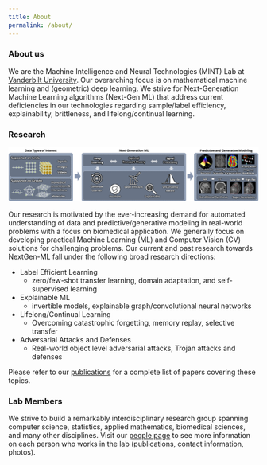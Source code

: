 ```yaml
---
title: About
permalink: /about/
---
```


### About us
We are the Machine Intelligence and Neural Technologies (MINT) Lab at [Vanderbilt University](https://engineering.vanderbilt.edu/). Our overarching focus is on mathematical machine learning and (geometric) deep learning. We strive for Next-Generation Machine Learning algorithms (Next-Gen ML) that address current deficiencies in our technologies regarding sample/label efficiency, explainability, brittleness, and lifelong/continual learning.

### Research

![Research](/images/others/research.jpg)

Our research is motivated by the ever-increasing demand for automated understanding of data and predictive/generative modeling in real-world problems with a focus on biomedical application. We generally focus on developing practical Machine Learning (ML) and Computer Vision (CV) solutions for challenging problems.  Our current and past research towards NextGen-ML fall under the following broad research directions:

- Label Efficient Learning
  - zero/few-shot transfer learning, domain adaptation, and self-supervised learning
- Explainable ML
  - invertible models, explainable graph/convolutional neural networks
- Lifelong/Continual Learning
  -  Overcoming catastrophic forgetting, memory replay, selective transfer
- Adversarial Attacks and Defenses
  - Real-world object level adversarial attacks, Trojan attacks and defenses

Please refer to our [publications](/publication/) for a complete list of papers covering these topics.


### Lab Members

We strive to build a remarkably interdisciplinary research group spanning computer science, statistics, applied mathematics, biomedical sciences, and many other disciplines. Visit our [people page](/people/) to see more information on each person who works in the lab (publications, contact information, photos).

<!-- ### Lab Culture

We strive to create a lab a wonderful spot for anyone who is super driven by curiosity and likes to learn/move through ideas quickly. Instead of one big "lab project", everyone is generally the chief of their own individual projects. -->
